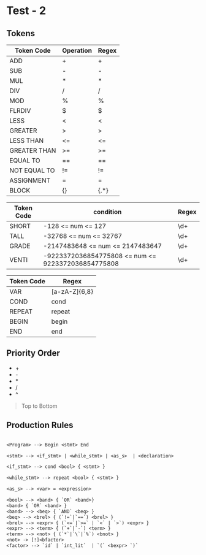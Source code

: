 # Test - 2

## Tokens

| Token Code   | Operation | Regex |
| ------------ | --------- | ----- |
| ADD          | +         | +     |
| SUB          | -         | -     |
| MUL          | \*        | \*    |
| DIV          | /         | /     |
| MOD          | %         | %     |
| FLRDIV       | $         | $     |
| LESS         | <         | <     |
| GREATER      | >         | >     |
| LESS THAN    | <=        | <=    |
| GREATER THAN | >=        | >=    |
| EQUAL TO     | ==        | ==    |
| NOT EQUAL TO | !=        | !=    |
| ASSIGNMENT   | =         | =     |
| BLOCK        | {}        | {.\*} |

| Token Code | condition                                          | Regex |
| ---------- | -------------------------------------------------- | ----- |
| SHORT      | -128 <= num <= 127                                 | \d+   |
| TALL       | -32768 <= num <= 32767                             | \d+   |
| GRADE      | -2147483648 <= num <= 2147483647                   | \d+   |
| VENTI      | -9223372036854775808 <= num <= 9223372036854775808 | \d+   |

| Token Code | Regex         |
| ---------- | ------------- |
| VAR        | [a-zA-Z]{6,8} |
| COND       | cond          |
| REPEAT     | repeat        |
| BEGIN      | begin         |
| END        | end           |

## Priority Order

- \+
- \-
- \*
- /
- ^

> Top to Bottom

<!-- Can we use bit wise operator -->

## Production Rules

```txt

<Program> --> Begin <stmt> End

<stmt> --> <if_stmt> | <while_stmt> | <as_s>  | <declaration>

<if_stmt> --> cond <bool> { <stmt> }

<while_stmt> --> repeat <bool> { <stmt> }

<as_s> --> <var> = <expression>

<bool> --> <band> { `OR` <band>}
<band> { `OR` <band> }
<band> --> <beq> { `AND` <beq> }
<beq> --> <brel> { (`!=`|`==`) <brel> }
<brel> --> <expr> { (`<=`|`>=` | `<` | `>`) <expr> }
<expr> --> <term> { (`+`|`-`) <term> }
<term> --> <not> { (`*`|`\`|`%`) <bnot> }
<not> -> [!]<bfactor>
<factor> --> `id` | `int_lit`  | `(` <bexpr> `)`


```
